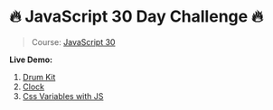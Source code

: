 # 🔥 JavaScript 30 Day Challenge 🔥

> Course: [JavaScript 30](https://javascript30.com/)

**Live Demo:**

1. [Drum Kit](https://ngodinhtri.github.io/JS30Challenge/1%20-%20Drum%20Kit%20Web/index.html)
2. [Clock](https://ngodinhtri.github.io/JS30Challenge/2%20-%20Clock/index.html)
3. [Css Variables with JS](https://ngodinhtri.github.io/JS30Challenge/3%20-%20CSS%20Variables/index.html)
